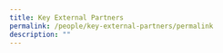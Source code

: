 ```yaml
---
title: Key External Partners
permalink: /people/key-external-partners/permalink
description: ""
---
```

